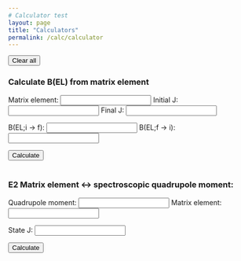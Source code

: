 ```yaml
---
# Calculator test
layout: page
title: "Calculators"
permalink: /calc/calculator
---
```


<button type="button" onclick="Clear()">
  Clear all</button>

### Calculate B(EL) from matrix element

Matrix element: <input id="ME" type="number">
Initial J: <input id="InitJ" type="number">
Final J: <input id="FinaJ" type="number">

B(EL;i &#8594; f): <input id="BELif" type="number">  B(EL;f &#8594; i): <input id="BELfi" type="number">

<button type="button" onclick="CalcBEL()">
  Calculate</button>

<BR>
<BR>

### E2 Matrix element &#8596; spectroscopic quadrupole moment:

Quadrupole moment: <input id="Q" type="number">
Matrix element: <input id="E2" type="number">

State J: <input id="stateJ" type="number">

<button type="button" onclick="CalcMEQMom()">
  Calculate</button>

<script>
  function CalcBEL(){
    var ME = Number(document.getElementById("ME").value);
    var initJ = Number(document.getElementById("InitJ").value);
    var finaJ = Number(document.getElementById("FinaJ").value);
    var BELif = Math.pow(ME,2)/(2*initJ+1);
    var BELfi = Math.pow(ME,2)/(2*finaJ+1);
    var BELifstring = BELif.toFixed(5).toString();
    var BELfistring = BELfi.toFixed(5).toString();
    document.getElementById("BELif").value=BELifstring;
    document.getElementById("BELfi").value=BELfistring;
  }
  function CalcMEQMom(){
    var ME = Number(document.getElementById("E2").value);
    var Q = Number(document.getElementById("Q").value);
    var stateJ = Number(document.getElementById("stateJ").value);
    var qMom = 0;
    var E2 = 0;
    var Jterm = (stateJ*(2*stateJ - 1))/((2*stateJ+1)*(2*stateJ+3)*(stateJ+1));
    var Jpi = Jterm * 16*Math.PI/5.
    if(Math.abs(ME) > 0){
      qMom = ME * Math.sqrt(Jpi);
      E2 = ME;
      document.getElementById("Q").value=qMom.toFixed(5);  
    }
    if(Math.abs(Q) > 0){
      E2 = Q / Math.sqrt(Jpi);
      qMoM = Number(Q);
      document.getElementById("E2").value=E2.toFixed(5);
    }
  }
  function Clear(){
    var x = document.querySelectorAll("input");
    var i;
    for (i = 0; i < x.length; i++) {
      x[i].value = "";
    }
  }
</script>
